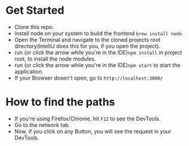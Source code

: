 # Get Started

- Clone this repo.
- Install node on your system to build the frontend `brew install node`.
- Open the Terminal and navigate to the cloned projects root directory(IntelliJ does this for you, if you open the project).
- run (or click the arrow while you're in the IDE)`npm install` in project root, to install the node modules.
- run (or click the arrow while you're in the IDE)`npm start` to start the application.
- If your Browser dosen't open, go to `http://localhost:3000/`  

# How to find the paths

- If you're using Firefox/Chrome, hit `F12` to see the DevTools.
- Go to the network tab.
- Now, if you click on any Button, you will see the request in your DevTools.


